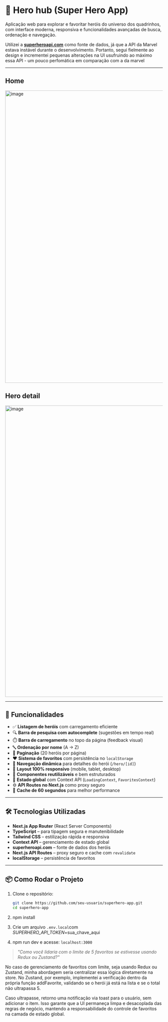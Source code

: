 # 🌌 Hero hub (Super Hero App)

Aplicação web para explorar e favoritar heróis do universo dos quadrinhos, com interface moderna, responsiva e funcionalidades avançadas de busca, ordenação e navegação.

Utilizei a **[superheroapi.com](https://superheroapi.com/)** como fonte de dados, já que a API da Marvel estava instável durante o desenvolvimento. Portanto, segui fielmente ao design e incrementei pequenas alterações na UI usufruindo ao máximo essa API - um pouco perfomática em comparação com a da marvel

---
## Home
<img width="1863" height="932" alt="image" src="https://github.com/user-attachments/assets/c8c6ce6a-a2ab-414e-8ab1-da8f9f8542ac" />

## Hero detail
<img width="1862" height="929" alt="image" src="https://github.com/user-attachments/assets/1e533c84-d7f7-4c16-8ed8-21d351224ca5" />

---

## 🚀 Funcionalidades

- ✅ **Listagem de heróis** com carregamento eficiente
- 🔍 **Barra de pesquisa com autocomplete** (sugestões em tempo real)
- ⏱️ **Barra de carregamento** no topo da página (feedback visual)
- 🔤 **Ordenação por nome** (A → Z)
- 📄 **Paginação** (20 heróis por página)
- ❤️ **Sistema de favoritos** com persistência no `localStorage`
- 🔗 **Navegação dinâmica** para detalhes do herói (`/hero/[id]`)
- 📱 **Layout 100% responsivo** (mobile, tablet, desktop)
- 🧩 **Componentes reutilizáveis** e bem estruturados
- 🧠 **Estado global** com Context API (`LoadingContext`, `FavoritesContext`)
- ⚙️ **API Routes no Next.js** como proxy seguro
- 💾 **Cache de 60 segundos** para melhor performance

---

## 🛠️ Tecnologias Utilizadas

- **Next.js App Router** (React Server Components)
- **TypeScript** – para tipagem segura e manutenibilidade
- **Tailwind CSS** – estilização rápida e responsiva
- **Context API** – gerenciamento de estado global
- **superheroapi.com** – fonte de dados dos heróis
- **Next.js API Routes** – proxy seguro e cache com `revalidate`
- **localStorage** – persistência de favoritos

---

## 📦 Como Rodar o Projeto

1. Clone o repositório:
   ```bash
   git clone https://github.com/seu-usuario/superhero-app.git
   cd superhero-app

2. npm install

3. Crie um arquivo `.env.local`com *SUPERHERO_API_TOKEN*=sua_chave_aqui

4. npm run dev e acesse: `localhost:3000`

> *"Como você lidaria com o limite de 5 favoritos se estivesse usando Redux ou Zustand?"*

No caso de gerenciamento de favoritos com limite, seja usando Redux ou Zustand, minha abordagem seria centralizar essa lógica diretamente na store. No Zustand, por exemplo, implementei a verificação dentro da própria função addFavorite, validando se o herói já está na lista e se o total não ultrapassa 5. 

Caso ultrapasse, retorno uma notificação via toast para o usuário, sem adicionar o item. Isso garante que a UI permaneça limpa e desacoplada das regras de negócio, mantendo a responsabilidade do controle de favoritos na camada de estado global.


